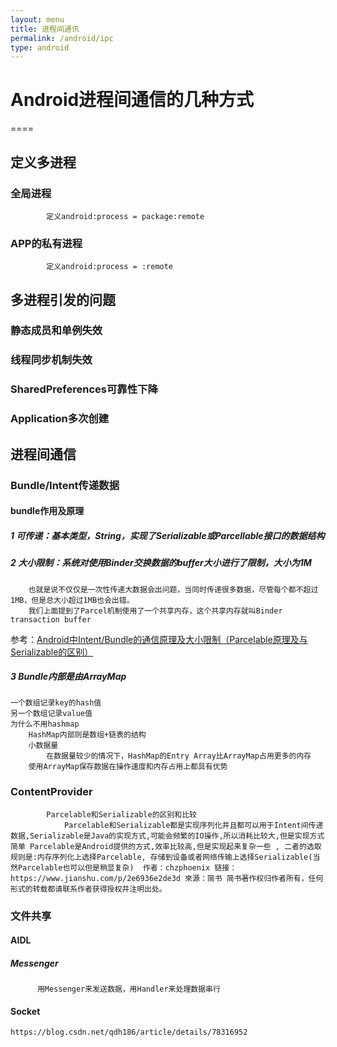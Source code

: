 ```yaml
---
layout: menu
title: 进程间通讯
permalink: /android/ipc
type: android
---
```


# Android进程间通信的几种方式
====
## 定义多进程
### 全局进程
            定义android:process = package:remote
### APP的私有进程
            定义android:process = :remote
## 多进程引发的问题
### 静态成员和单例失效
### 线程同步机制失效
### SharedPreferences可靠性下降
### Application多次创建
## 进程间通信
### Bundle/Intent传递数据
#### bundle作用及原理
##### 1 可传递：基本类型，String，实现了Serializable或Parcellable接口的数据结构
##### 2 大小限制：系统对使用Binder交换数据的buffer大小进行了限制，大小为1M
```
    也就是说不仅仅是一次性传递大数据会出问题，当同时传递很多数据，尽管每个都不超过1MB，但是总大小超过1MB也会出错。
    我们上面提到了Parcel机制使用了一个共享内存，这个共享内存就叫Binder transaction buffer
```    
参考：[Android中Intent/Bundle的通信原理及大小限制（Parcelable原理及与Serializable的区别）](https://www.jianshu.com/p/2e6936e2de3d)

##### 3 Bundle内部是由ArrayMap
    一个数组记录key的hash值
    另一个数组记录value值
    为什么不用hashmap
        HashMap内部则是数组+链表的结构
        小数据量
            在数据量较少的情况下，HashMap的Entry Array比ArrayMap占用更多的内存
        使用ArrayMap保存数据在操作速度和内存占用上都具有优势

### ContentProvider
            Parcelable和Serializable的区别和比较
                Parcelable和Serializable都是实现序列化并且都可以用于Intent间传递数据,Serializable是Java的实现方式,可能会频繁的IO操作,所以消耗比较大,但是实现方式简单 Parcelable是Android提供的方式,效率比较高,但是实现起来复杂一些 , 二者的选取规则是:内存序列化上选择Parcelable, 存储到设备或者网络传输上选择Serializable(当然Parcelable也可以但是稍显复杂)  作者：chzphoenix 链接：https://www.jianshu.com/p/2e6936e2de3d 來源：简书 简书著作权归作者所有，任何形式的转载都请联系作者获得授权并注明出处。
### 文件共享
#### AIDL
##### Messenger
```
      用Messenger来发送数据，用Handler来处理数据串行
```                
#### Socket
    https://blog.csdn.net/qdh186/article/details/78316952
